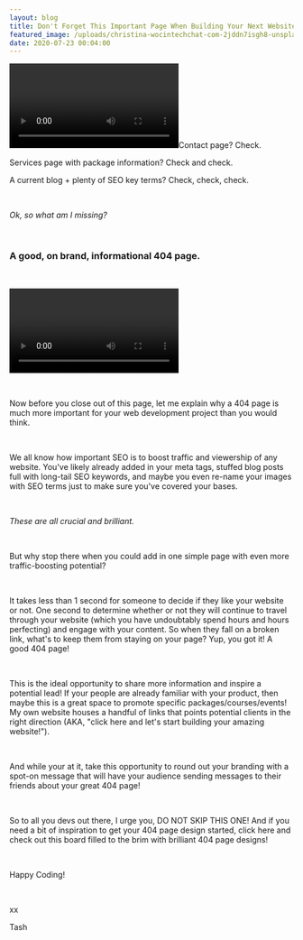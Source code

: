 ```yaml
---
layout: blog
title: Don't Forget This Important Page When Building Your Next Website
featured_image: /uploads/christina-wocintechchat-com-2jddn7isgh8-unsplash.jpg
date: 2020-07-23 00:04:00
---
```


![](/uploads/404gif.mov)Contact page? Check.&nbsp;

Services page with package information? Check and check.&nbsp;

A current blog + plenty of SEO key terms? Check, check, check.

&nbsp;

*Ok, so what am I missing?&nbsp;*

&nbsp;

### A good, on brand, informational 404 page.&nbsp;

&nbsp;

![](/uploads/404gif-1.mov)

&nbsp;

Now before you close out of this page, let me explain why a 404 page is much more important for your web development project than you would think.&nbsp;

&nbsp;

We all know how important SEO is to boost traffic and viewership of any website. You've likely already added in your meta tags, stuffed blog posts full with long-tail SEO keywords, and maybe you even re-name your images with SEO terms just to make sure you've covered your bases.&nbsp;

&nbsp;

*These are all crucial and brilliant.&nbsp;*

&nbsp;

But why stop there when you could add in one simple page with even more traffic-boosting potential?&nbsp;

&nbsp;

It takes less than 1 second for someone to decide if they like your website or not. One second to determine whether or not they will continue to travel through your website (which you have undoubtably spend hours and hours perfecting) and engage with your content. So when they fall on a broken link, what's to keep them from staying on your page? Yup, you got it\! A good 404 page\!

&nbsp;

This is the ideal opportunity to share more information and inspire a potential lead\! If your people are already familiar with your product, then maybe this is a great space to promote specific packages/courses/events\! My own website houses a handful of links that points potential clients in the right direction (AKA, "click here and let's start building your amazing website\!").

&nbsp;

And while your at it, take this opportunity to round out your branding with a spot-on message that will have your audience sending messages to their friends about your great 404 page\!&nbsp;

&nbsp;

So to all you devs out there, I urge you, DO NOT SKIP THIS ONE\! And if you need a bit of inspiration to get your 404 page design started, click here and check out this board filled to the brim with brilliant 404 page designs\!

&nbsp;

Happy Coding\!

&nbsp;

xx

Tash